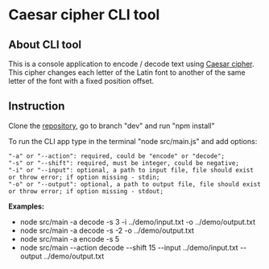 # Caesar cipher CLI tool

## About CLI tool

This is a console application to encode / decode text using [Caesar cipher](https://en.wikipedia.org/wiki/Caesar_cipher). This cipher changes each letter of the Latin font to another of the same letter of the font with a fixed position offset.

## Instruction

Clone the [repository](https://github.com/tsaminsk/Ceasar_cipher_CLI_tool/tree/dev), go to branch "dev" and run "npm install"

To run the CLI app type in the terminal "node src/main.js" and add options:

    "-a" or "--action": required, could be "encode" or "decode";
    "-s" or "--shift": required, must be integer, could be negative;
    "-i" or "--input": optional, a path to input file, file should exist or throw error; if option missing - stdin;
    "-o" or "--output": optional, a path to output file, file should exist or throw error; if option missing - stdout;

**Examples:**
* node src/main -a decode -s 3 -i ../demo/input.txt -o ../demo/output.txt
* node src/main -a decode -s -2 -o ../demo/output.txt
* node src/main -a encode -s 5
* node src/main --action decode --shift 15 --input ../demo/input.txt --output ../demo/output.txt